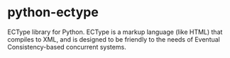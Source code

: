 python-ectype
=============

ECType library for Python. ECType is a markup language (like HTML) that compiles to XML, and is designed to be friendly to the needs of Eventual Consistency-based concurrent systems.
